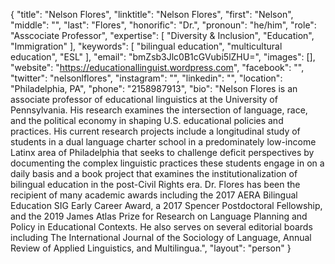 {
  "title": "Nelson Flores",
  "linktitle": "Nelson Flores",
  "first": "Nelson",
  "middle": "",
  "last": "Flores",
  "honorific": "Dr.",
  "pronoun": "he/him",
  "role": "Asscociate Professor",
  "expertise": [
    "Diversity & Inclusion",
    "Education",
    "Immigration"
  ],
  "keywords": [
    "bilingual education",
    "multicultural education",
    "ESL"
  ],
  "email": "bmZsb3Jlc0B1cGVubi5lZHU=",
  "images": [],
  "website": "https://educationallinguist.wordpress.com",
  "facebook": "",
  "twitter": "nelsonlflores",
  "instagram": "",
  "linkedin": "",
  "location": "Philadelphia, PA",
  "phone": "2158987913",
  "bio": "Nelson Flores is an associate professor of educational linguistics at the University of Pennsylvania. His research examines the intersection of language, race, and the political economy in shaping U.S. educational policies and practices. His current research projects include a longitudinal study of students in a dual language charter school in a predominately low-income Latinx area of Philadelphia that seeks to challenge deficit perspectives by documenting the complex linguistic practices these students engage in on a daily basis and a book project that examines the institutionalization of bilingual education in the post-Civil Rights era. Dr. Flores has been the recipient of many academic awards including the 2017 AERA Bilingual Education SIG Early Career Award, a 2017 Spencer Postdoctoral Fellowship, and the 2019 James Atlas Prize for Research on Language Planning and Policy in Educational Contexts. He also serves on several editorial boards including The International Journal of the Sociology of Language, Annual Review of Applied Linguistics, and Multilingua.",
  "layout": "person"
}